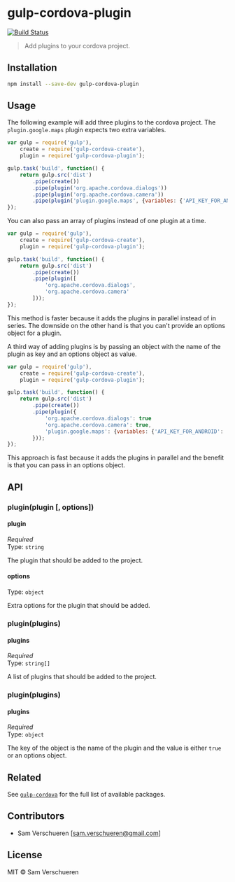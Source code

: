# gulp-cordova-plugin

[![Build Status](http://img.shields.io/travis/SamVerschueren/gulp-cordova-plugin.svg)](https://travis-ci.org/SamVerschueren/gulp-cordova-plugin)

> Add plugins to your cordova project.

## Installation

```bash
npm install --save-dev gulp-cordova-plugin
```

## Usage

The following example will add three plugins to the cordova project. The `plugin.google.maps` plugin expects two extra
variables.

```javascript
var gulp = require('gulp'),
    create = require('gulp-cordova-create'),
    plugin = require('gulp-cordova-plugin');

gulp.task('build', function() {
    return gulp.src('dist')
        .pipe(create())
        .pipe(plugin('org.apache.cordova.dialogs'))
        .pipe(plugin('org.apache.cordova.camera'))
        .pipe(plugin('plugin.google.maps', {variables: {'API_KEY_FOR_ANDROID': 'xxx', 'API_KEY_FOR_IOS': 'xxx'}}));
});
```

You can also pass an array of plugins instead of one plugin at a time.

```javascript
var gulp = require('gulp'),
    create = require('gulp-cordova-create'),
    plugin = require('gulp-cordova-plugin');

gulp.task('build', function() {
    return gulp.src('dist')
        .pipe(create())
        .pipe(plugin([
            'org.apache.cordova.dialogs',
            'org.apache.cordova.camera'
        ]));
});
```

This method is faster because it adds the plugins in parallel instead of in series. The downside on the other hand is that you can't provide
an options object for a plugin.

A third way of adding plugins is by passing an object with the name of the plugin as key and an options object as value.

```javascript
var gulp = require('gulp'),
    create = require('gulp-cordova-create'),
    plugin = require('gulp-cordova-plugin');

gulp.task('build', function() {
    return gulp.src('dist')
        .pipe(create())
        .pipe(plugin({
            'org.apache.cordova.dialogs': true
            'org.apache.cordova.camera': true,
            'plugin.google.maps': {variables: {'API_KEY_FOR_ANDROID': 'xxx', 'API_KEY_FOR_IOS': 'xxx'}}
        }));
});
```

This approach is fast because it adds the plugins in parallel and the benefit is that you can pass in an options object.

## API

### plugin(plugin [, options])

#### plugin

*Required*  
Type: `string`

The plugin that should be added to the project.

#### options

Type: `object`

Extra options for the plugin that should be added.

### plugin(plugins)

#### plugins

*Required*  
Type: `string[]`

A list of plugins that should be added to the project.

### plugin(plugins)

#### plugins

*Required*  
Type: `object`

The key of the object is the name of the plugin and the value is either `true` or an options object.

## Related

See [`gulp-cordova`](https://github.com/SamVerschueren/gulp-cordova) for the full list of available packages.

## Contributors

- Sam Verschueren [<sam.verschueren@gmail.com>]

## License

MIT © Sam Verschueren
